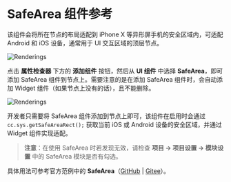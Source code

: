 # SafeArea 组件参考

该组件会将所在节点的布局适配到 iPhone X 等异形屏手机的安全区域内，可适配 Android 和 iOS 设备，通常用于 UI 交互区域的顶层节点。

![Renderings](./safearea/renderings.png)

点击 **属性检查器** 下方的 **添加组件** 按钮，然后从 **UI 组件** 中选择 **SafeArea**，即可添加 SafeArea 组件到节点上。需要注意的是在添加 SafeArea 组件时，会自动添加 Widget 组件（如果节点上没有的话），且不能删除。

![Renderings](./safearea/widget_nodelete.png)

开发者只需要将 SafeArea 组件添加到节点上即可，该组件在启用时会通过 `cc.sys.getSafeAreaRect();` 获取当前 iOS 或 Android 设备的安全区域，并通过 Widget 组件实现适配。

> **注意**：在使用 SafeArea 时若发现无效，请检查 **项目 -> 项目设置 -> 模块设置** 中的 SafeArea 模块是否有勾选。

具体用法可参考官方范例中的 **SafeArea**（[GitHub](https://github.com/cocos-creator/example-cases/tree/v2.4.3/assets/cases/02_ui/16_safeArea) | [Gitee](https://gitee.com/mirrors_cocos-creator/example-cases/tree/v2.4.3/assets/cases/02_ui/16_safeArea)）。
